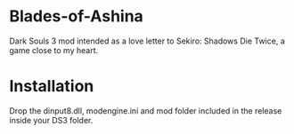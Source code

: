 # Blades-of-Ashina
Dark Souls 3 mod intended as a love letter to Sekiro: Shadows Die Twice, a game close to my heart.

# Installation
Drop the dinput8.dll, modengine.ini and mod folder included in the release inside your DS3 folder.

